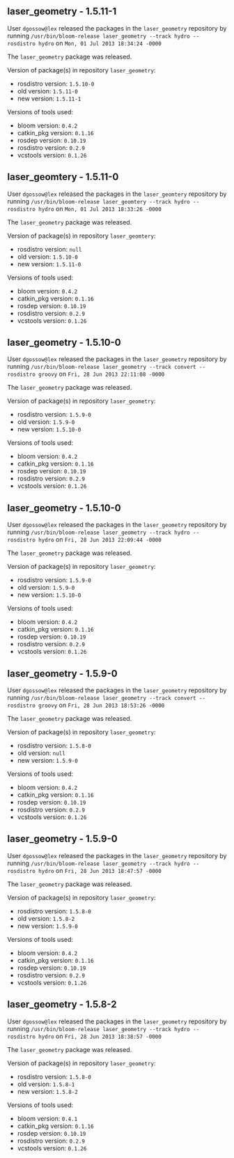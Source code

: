 ## laser_geometry - 1.5.11-1

User `dgossow@lex` released the packages in the `laser_geometry` repository by running `/usr/bin/bloom-release laser_geometry --track hydro --rosdistro hydro` on `Mon, 01 Jul 2013 18:34:24 -0000`

The `laser_geometry` package was released.

Version of package(s) in repository `laser_geometry`:
- rosdistro version: `1.5.10-0`
- old version: `1.5.11-0`
- new version: `1.5.11-1`

Versions of tools used:
- bloom version: `0.4.2`
- catkin_pkg version: `0.1.16`
- rosdep version: `0.10.19`
- rosdistro version: `0.2.9`
- vcstools version: `0.1.26`


## laser_geomtery - 1.5.11-0

User `dgossow@lex` released the packages in the `laser_geomtery` repository by running `/usr/bin/bloom-release laser_geomtery --track hydro --rosdistro hydro` on `Mon, 01 Jul 2013 18:33:26 -0000`

The `laser_geometry` package was released.

Version of package(s) in repository `laser_geomtery`:
- rosdistro version: `null`
- old version: `1.5.10-0`
- new version: `1.5.11-0`

Versions of tools used:
- bloom version: `0.4.2`
- catkin_pkg version: `0.1.16`
- rosdep version: `0.10.19`
- rosdistro version: `0.2.9`
- vcstools version: `0.1.26`


## laser_geometry - 1.5.10-0

User `dgossow@lex` released the packages in the `laser_geometry` repository by running `/usr/bin/bloom-release laser_geometry --track convert --rosdistro groovy` on `Fri, 28 Jun 2013 22:11:08 -0000`

The `laser_geometry` package was released.

Version of package(s) in repository `laser_geometry`:
- rosdistro version: `1.5.9-0`
- old version: `1.5.9-0`
- new version: `1.5.10-0`

Versions of tools used:
- bloom version: `0.4.2`
- catkin_pkg version: `0.1.16`
- rosdep version: `0.10.19`
- rosdistro version: `0.2.9`
- vcstools version: `0.1.26`


## laser_geometry - 1.5.10-0

User `dgossow@lex` released the packages in the `laser_geometry` repository by running `/usr/bin/bloom-release laser_geometry --track hydro --rosdistro hydro` on `Fri, 28 Jun 2013 22:09:44 -0000`

The `laser_geometry` package was released.

Version of package(s) in repository `laser_geometry`:
- rosdistro version: `1.5.9-0`
- old version: `1.5.9-0`
- new version: `1.5.10-0`

Versions of tools used:
- bloom version: `0.4.2`
- catkin_pkg version: `0.1.16`
- rosdep version: `0.10.19`
- rosdistro version: `0.2.9`
- vcstools version: `0.1.26`


## laser_geometry - 1.5.9-0

User `dgossow@lex` released the packages in the `laser_geometry` repository by running `/usr/bin/bloom-release laser_geometry --track convert --rosdistro groovy` on `Fri, 28 Jun 2013 18:53:26 -0000`

The `laser_geometry` package was released.

Version of package(s) in repository `laser_geometry`:
- rosdistro version: `1.5.8-0`
- old version: `null`
- new version: `1.5.9-0`

Versions of tools used:
- bloom version: `0.4.2`
- catkin_pkg version: `0.1.16`
- rosdep version: `0.10.19`
- rosdistro version: `0.2.9`
- vcstools version: `0.1.26`


## laser_geometry - 1.5.9-0

User `dgossow@lex` released the packages in the `laser_geometry` repository by running `/usr/bin/bloom-release laser_geometry --track hydro --rosdistro hydro` on `Fri, 28 Jun 2013 18:47:57 -0000`

The `laser_geometry` package was released.

Version of package(s) in repository `laser_geometry`:
- rosdistro version: `1.5.8-0`
- old version: `1.5.8-2`
- new version: `1.5.9-0`

Versions of tools used:
- bloom version: `0.4.2`
- catkin_pkg version: `0.1.16`
- rosdep version: `0.10.19`
- rosdistro version: `0.2.9`
- vcstools version: `0.1.26`


## laser_geometry - 1.5.8-2

User `dgossow@lex` released the packages in the `laser_geometry` repository by running `/usr/bin/bloom-release laser_geometry --track hydro --rosdistro hydro` on `Fri, 28 Jun 2013 18:38:57 -0000`

The `laser_geometry` package was released.

Version of package(s) in repository `laser_geometry`:
- rosdistro version: `1.5.8-0`
- old version: `1.5.8-1`
- new version: `1.5.8-2`

Versions of tools used:
- bloom version: `0.4.1`
- catkin_pkg version: `0.1.16`
- rosdep version: `0.10.19`
- rosdistro version: `0.2.9`
- vcstools version: `0.1.26`


